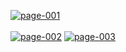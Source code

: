 <a href="https://ibb.co/qRBP3hg"><img src="https://i.ibb.co/8jMSLGx/page-001.jpg" alt="page-001" border="0"></a><br /><a target='_blank' href='https://imgbb.com/'></a><br />
<a href="https://ibb.co/QvRMBM1"><img src="https://i.ibb.co/HTsqvqk/page-002.jpg" alt="page-002" border="0"></a>
<a href="https://ibb.co/SPrFCH8"><img src="https://i.ibb.co/ZVmqDvP/page-003.jpg" alt="page-003" border="0"></a>

